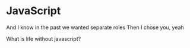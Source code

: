 # JavaScript
And I know in the past we wanted separate roles
Then I chose you, yeah

What is life without javascript? 
